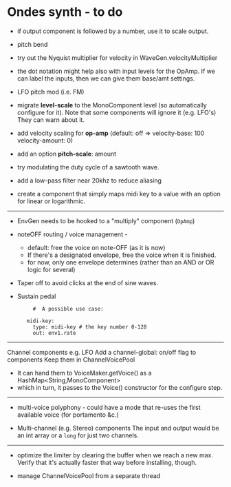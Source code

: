 # Ondes synth - to do

 - if output component is followed by a number, use it to scale output.
  
 - pitch bend
 
 - try out the Nyquist multiplier for velocity in WaveGen.velocityMultiplier
   

 - the dot notation might help also with input levels for the OpAmp. If we can label the inputs, then we can give them base/amt settings.

 - LFO pitch mod (i.e. FM)
 
 - migrate **level-scale** to the MonoComponent level (so automatically configure for it).
 Note that some components will ignore it (e.g. LFO's)  They can warn about it.

 - add velocity scaling for **op-amp** 
 (default: off => velocity-base: 100 velocity-amount: 0)
 
 - add an option **pitch-scale**: amount
 
 - try modulating the duty cycle of a sawtooth wave.
      
 - add a low-pass filter near 20khz to reduce aliasing

 - create a component that simply maps midi key to a value
    with an option for linear or logarithmic. 
   
 
 -----------
 - EnvGen needs to be hooked to a "multiply" component (`OpAmp`)
 
 - noteOFF routing / voice management - 
    - default: free the voice on note-OFF (as it is now)
    - If there's a designated envelope, free the voice when it is finished.
    - for now, only one envelope determines (rather than an AND or OR logic for several)

 - Taper off to avoid clicks at the end of sine waves.
 - Sustain pedal

     ```    
          #  A possible use case:  
        
        midi-key: 
          type: midi-key # the key number 0-128
          out: env1.rate 
     ```
 
 ------
 
 Channel components e.g. LFO
 Add a channel-global: on/off flag to components
 Keep them in ChannelVoicePool
  - It can hand them to VoiceMaker.getVoice() as a HashMap<String,MonoComponent>
  - which in turn, it passes to the Voice() constructor for the configure step.
   
 *****

 - multi-voice polyphony - could have a mode that re-uses the first available voice (for portamento &c.) 
 
 - Multi-channel (e.g. Stereo) components
   The input and output would be an int array 
   or a `long` for just two channels.

----------------

 - optimize the limiter by clearing the buffer when we reach a new max. Verify that it's actually faster that way before installing, though. 
 
 - manage ChannelVoicePool from a separate thread

 